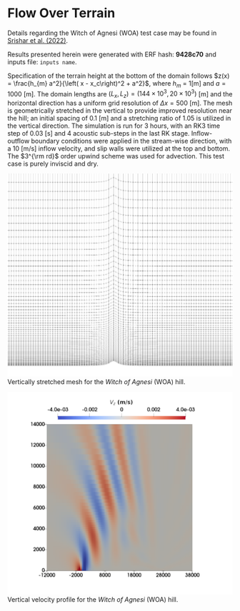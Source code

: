# Flow Over Terrain

Details regarding the Witch of Agnesi (WOA) test case may be found in [Srishar et al. (2022)](https://doi.org/10.5194/gmd-15-6259-2022).
    
Results presented herein were generated with ERF hash: **9428c70** and inputs file: `inputs name`.
     
Specification of the terrain height at the bottom of the domain follows $z(x) = \frac{h_{m} a^2}{\left( x - x_c\right)^2 + a^2}$, where $h_m$ = 1[m] and $a = 1000$ [m]. The domain lengths are $(L_x, L_z) = (144\times 10^3, 20\times 10^3)$ [m] and the  horizontal direction has a uniform grid resolution of $\Delta x = 500$ [m]. The mesh is geometrically stretched in the vertical to provide improved resolution near the hill; an initial spacing of 0.1 [m] and a stretching ratio of 1.05 is utilized in the vertical direction. The simulation is run for 3 hours, with an RK3 time step of 0.03 [s] and 4 acoustic sub-steps in the last RK stage. Inflow-outflow boundary conditions were applied in the stream-wise direction, with a 10 [m/s] inflow velocity, and slip walls were utilized at the top and bottom. The $3^{\rm rd}$ order upwind scheme was used for advection. This test case is purely inviscid and dry.

![WOA mesh](WoA_mesh.png)
Vertically stretched mesh for the *Witch of Agnesi* (WOA) hill.

![WOA z vel](WoA_zvel.png)
Vertical velocity profile for the *Witch of Agnesi* (WOA) hill.